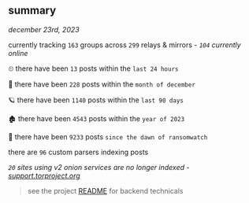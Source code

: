 
## summary
_december 23rd, 2023_

currently tracking `163` groups across `299` relays & mirrors - _`104` currently online_

⏲ there have been `13` posts within the `last 24 hours`

🦈 there have been `228` posts within the `month of december`

🪐 there have been `1140` posts within the `last 90 days`

🏚 there have been `4543` posts within the `year of 2023`

🦕 there have been `9233` posts `since the dawn of ransomwatch`

there are `96` custom parsers indexing posts

_`20` sites using v2 onion services are no longer indexed - [support.torproject.org](https://support.torproject.org/onionservices/v2-deprecation/)_

> see the project [README](https://github.com/joshhighet/ransomwatch#ransomwatch--) for backend technicals
